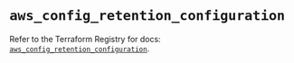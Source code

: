 # `aws_config_retention_configuration`

Refer to the Terraform Registry for docs: [`aws_config_retention_configuration`](https://registry.terraform.io/providers/hashicorp/aws/5.61.0/docs/resources/config_retention_configuration).
